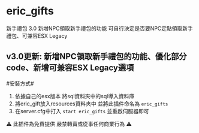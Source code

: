 # eric_gifts

新手禮包 3.0 新增NPC領取新手禮包的功能 可自行決定是否要NPC定點領取新手禮包、可兼容ESX Legacy

v3.0更新: 新增NPC領取新手禮包的功能、優化部分code、新增可兼容ESX Legacy選項
-------------
#安裝方式#
1. 依據自己的esx版本 將sql資料夾中的sql導入資料庫
2. 將eric_gift放入resources資料夾中 並將此插件命名為 `eric_gifts`
3. 在server.cfg中打入 `start eric_gifts` 並重啟伺服器即可

⚠ 此插件為免費提供 嚴禁轉賣或從事任何商業行為 ⚠
